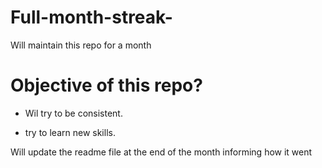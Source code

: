 # Full-month-streak-
Will maintain this repo for a month 


# Objective of this repo?

- Wil try to be consistent.

- try to learn new skills.

Will update the readme file at the end of the month informing how it went
